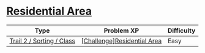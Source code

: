 # [Residential Area](https://www.codetree.ai/trails/complete/curated-cards/challenge-where-live)

|Type|Problem XP|Difficulty|
|---|---|---|
|[Trail 2 / Sorting / Class](https://www.codetree.ai/trail-info/novice-mid/)|[[Challenge]Residential Area](https://www.codetree.ai/trails/complete/curated-cards/challenge-where-live/)|Easy|

